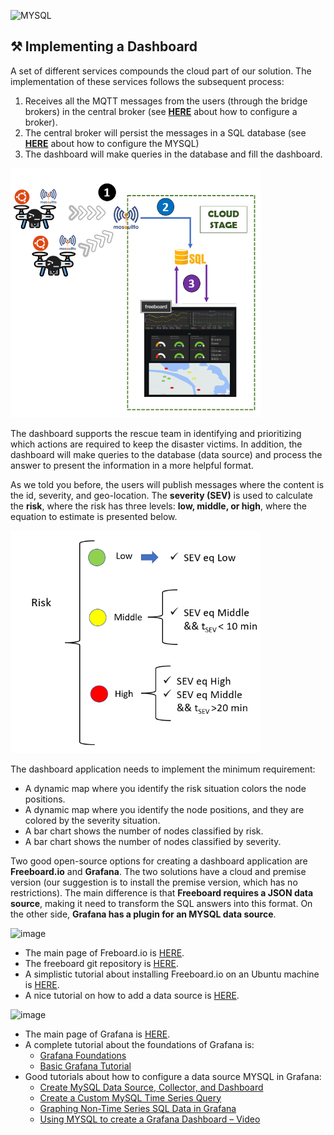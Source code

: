 <a name = "#arch"><img src="https://gameforge.com/de-DE/littlegames/includes/images/games/6675_5eb3e8e9456b8.jpg" alt="MYSQL" width="300"></a> 

## ⚒️ Implementing a Dashboard <a name = "dash"></a>

A set of different services compounds the cloud part of our solution. The implementation of these services follows the subsequent process:
1)	Receives all the MQTT messages from the users (through the bridge brokers) in the central broker (see [**HERE**](../mosquitto/MOSQUITTO.md) about how to configure a broker).
2)	The central broker will persist the messages in a SQL database (see [**HERE**](MYSQL.md) about how to configure the MYSQL)
3)	The dashboard will make queries in the database and fill the dashboard.

<a name = "#arch1"><img src="/fig/cloud_arch.png" alt="Cloud Basic Architecture" width="400"></a>

The dashboard supports the rescue team in identifying and prioritizing which actions are required to keep the disaster victims. In addition, the dashboard will make queries to the database (data source) and process the answer to present the information in a more helpful format.

As we told you before, the users will publish messages where the content is the id, severity, and geo-location. The **severity (SEV)** is used to calculate the **risk**, where the risk has three levels: **low, middle, or high**, where the equation to estimate is presented below.

<a name = "#risk1"><img src="/fig/risk.png" alt="Risk Calculation" width="400"></a>

The dashboard application needs to implement the minimum requirement:
-	A dynamic map where you identify the risk situation colors the node positions.
-	A dynamic map where you identify the node positions, and they are colored by the severity situation.
-	A bar chart shows the number of nodes classified by risk.
-	A bar chart shows the number of nodes classified by severity.

Two good open-source options for creating a dashboard application are **Freeboard.io** and **Grafana**. The two solutions have a cloud and premise version (our suggestion is to install the premise version, which has no restrictions). The main difference is that **Freeboard requires a JSON data source**, making it need to transform the SQL answers into this format. On the other side, **Grafana has a plugin for an MYSQL data source**.

![image](https://user-images.githubusercontent.com/26943312/197031210-ffee7b00-ca8e-47e1-bfd5-e67c23da7164.png)
-	The main page of Freboard.io is [HERE]( https://freeboard.io/).
-	The freeboard git repository is [HERE](https://github.com/Freeboard/freeboard).
-	A simplistic tutorial about installing Freeboard.io on an Ubuntu machine is [HERE]( https://installati.one/ubuntu/21.04/freeboard/).
-	A nice tutorial on how to add a data source is [HERE]( https://rafaelaroca.wordpress.com/2021/07/31/adding-data-sources-to-freeboard-is-easy/).


![image](https://user-images.githubusercontent.com/26943312/197030077-e4d2c457-a528-419c-8aed-25173242f77c.png)
* The main page of Grafana is [HERE]( https://grafana.com/).
* A complete tutorial about the foundations of Grafana is:
  * [Grafana Foundations](https://grafana.com/tutorials/grafana-fundamentals-cloud/)
  * [Basic Grafana Tutorial](https://www.sentinelone.com/blog/grafana-tutorial-detailed-guide-dashboard/)
* Good tutorials about how to configure a data source MYSQL in Grafana:
  * [Create MySQL Data Source, Collector, and Dashboard](https://sbcode.net/grafana/create-mysql-data-source/)
  * [Create a Custom MySQL Time Series Query](https://sbcode.net/grafana/custom-mysql_time_series_query/)
  * [Graphing Non-Time Series SQL Data in Grafana](https://sbcode.net/grafana/graph-non-timeseries-sql/)
  * [Using MYSQL to create a Grafana Dashboard – Video]( https://www.youtube.com/watch?v=aUq85rp7yQU)

